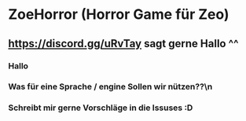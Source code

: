 # ZoeHorror (Horror Game für Zeo)
## https://discord.gg/uRvTay sagt gerne Hallo ^^
### Hallo
### Was für eine Sprache / engine Sollen wir nützen??\n
### Schreibt mir gerne Vorschläge in die Issuses :D
